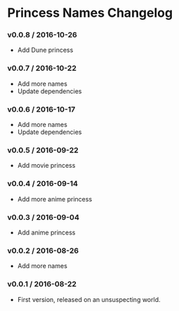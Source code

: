 Princess Names Changelog
========================

### v0.0.8 / 2016-10-26

 - Add Dune princess

### v0.0.7 / 2016-10-22

 - Add more names
 - Update dependencies

### v0.0.6 / 2016-10-17

 - Add more names
 - Update dependencies

### v0.0.5 / 2016-09-22

 - Add movie princess

### v0.0.4 / 2016-09-14

 - Add more anime princess

### v0.0.3 / 2016-09-04

 - Add anime princess

### v0.0.2 / 2016-08-26

 - Add more names

### v0.0.1 / 2016-08-22

 - First version, released on an unsuspecting world.
